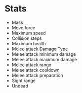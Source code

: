 # Stats

* Mass
* Move force
* Maximum speed
* Collision steps
* Maximum health
* Melee attack [Damage Type](damageType.md)
* Melee attack minimum damage
* Melee attack maximum damage
* Melee attack range
* Melee attack cooldown
* Melee attack preparation
* Sight range
* Undead

